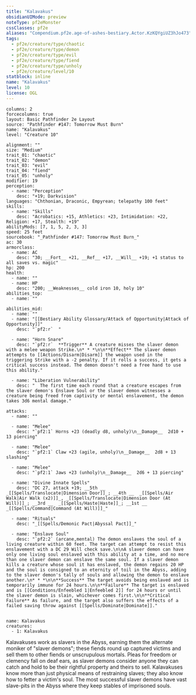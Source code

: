 ```yaml
---
title: "Kalavakus"
obsidianUIMode: preview
noteType: pf2eMonster
cssClasses: pf2e
aliases: "Compendium.pf2e.age-of-ashes-bestiary.Actor.KzKQYgiUZ3hJo473" 
tags:
  - pf2e/creature/type/chaotic
  - pf2e/creature/type/demon
  - pf2e/creature/type/evil
  - pf2e/creature/type/fiend
  - pf2e/creature/type/unholy
  - pf2e/creature/level/10
statblock: inline
name: "Kalavakus"
level: 10
license: OGL
---
```


```statblock
columns: 2
forcecolumns: true
layout: Basic Pathfinder 2e Layout
source: "Pathfinder #147: Tomorrow Must Burn"
name: "Kalavakus"
level: "Creature 10"

alignment: ""
size: "Medium"
trait_01: "chaotic"
trait_02: "demon"
trait_03: "evil"
trait_04: "fiend"
trait_05: "unholy"
modifier: 19
perception:
  - name: "Perception"
    desc: "+19; Darkvision"
languages: "Chthonian, Draconic, Empyrean; telepathy 100 feet"
skills:
  - name: "Skills"
    desc: "Acrobatics: +15, Athletics: +23, Intimidation: +22, Religion: +17, Stealth: +19"
abilityMods: [7, 1, 5, 2, 3, 3]
speed: 25 feet
sourcebook: "_Pathfinder #147: Tomorrow Must Burn_"
ac: 30
armorclass:
  - name: AC
    desc: "30; __Fort__ +21, __Ref__ +17, __Will__ +19; +1 status to all saves vs. magic"
hp: 200
health:
  - name: ""
  - name: HP
    desc: "200; __Weaknesses__ cold iron 10, holy 10"
abilities_top:
  - name: ""

abilities_mid:
  - name: ""
  - name: "[[Bestiary Ability Glossary/Attack of Opportunity|Attack of Opportunity]]"
    desc: "`pf2:r`  "

  - name: "Horn Snare"
    desc: "`pf2:r`  **Trigger** A creature misses the slaver demon with a melee weapon Strike.\n* * *\n\n**Effect** The slaver demon attempts to [[Actions/Disarm|Disarm]] the weapon used in the triggering Strike with a -2 penalty. If it rolls a success, it gets a critical success instead. The demon doesn't need a free hand to use this ability."

  - name: "Liberation Vulnerability"
    desc: "  The first time each round that a creature escapes from the slaver demon's Enslave Soul or the slaver demon witnesses a creature being freed from captivity or mental enslavement, the demon takes 3d6 mental damage."

attacks:
  - name: ""

  - name: "Melee"
    desc: "`pf2:1` Horns +23 (deadly d8, unholy)\n__Damage__  2d10 + 13 piercing"

  - name: "Melee"
    desc: "`pf2:1` Claw +23 (agile, unholy)\n__Damage__  2d8 + 13 slashing"

  - name: "Melee"
    desc: "`pf2:1` Jaws +23 (unholy)\n__Damage__  2d6 + 13 piercing"

  - name: "Divine Innate Spells"
    desc: "DC 27, attack +19; __5th __  _[[Spells/Translocate|Dimension Door]]_; __4th __  _[[Spells/Air Walk|Air Walk (x2)]]_, _[[Spells/Translocate|Dimension Door (At Will)]]_; __3rd __  _[[Spells/Haste|Haste]]_; __1st __  _[[Spells/Command|Command (At Will)]]_"

  - name: "Rituals"
    desc: "_[[Spells/Demonic Pact|Abyssal Pact]]_"

  - name: "Enslave Soul"
    desc: "`pf2:2` (arcane,mental) The demon enslaves the soul of a living creature within 60 feet. The target can attempt to resist this enslavement with a DC 29 Will check save.\n\nA slaver demon can have only one living soul enslaved with this ability at a time, and no more than one slaver demon can enslave the same soul. If a slaver demon kills a creature whose soul it has enslaved, the demon regains 20 HP and the soul is consigned to an eternity of toil in the Abyss, adding to the slaver demon's tally of souls and allowing the demon to enslave another.\n* * *\n\n**Success** The target avoids being enslaved and is temporarily immune for 24 hours.\n\n**Failure** The target is enslaved and is [[Conditions/Enfeebled 1|Enfeebled 2]] for 24 hours or until the slaver demon is slain, whichever comes first.\n\n**Critical Failure** As failure, and the target also suffers the effects of a failed saving throw against [[Spells/Dominate|Dominate]]."
 
```

```encounter-table
name: Kalavakus
creatures:
  - 1: Kalavakus
```



Kalavakuses work as slavers in the Abyss, earning them the alternate moniker of "slaver demons"; these fiends round up captured victims and sell them to other fiends or unscrupulous mortals. Pleas for freedom or clemency fall on deaf ears, as slaver demons consider anyone they can catch and hold to be their rightful property and theirs to sell. Kalavakuses know more than just physical means of restraining slaves; they also know how to fetter a victim's soul. The most successful slaver demons have vast slave-pits in the Abyss where they keep stables of imprisoned souls.
